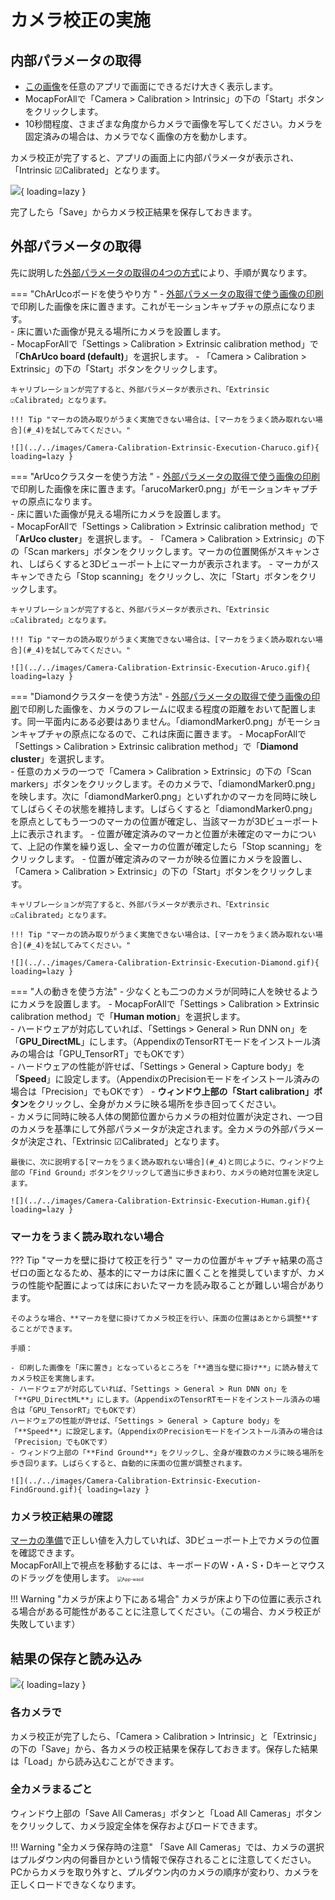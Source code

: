 # カメラ校正の実施

## 内部パラメータの取得

- [この画像](https://raw.githubusercontent.com/Akiya-Research-Institute/MocapForAll-Wiki/main/resources/calibration/IntrinsicCalibration.png)を任意のアプリで画面にできるだけ大きく表示します。
- MocapForAllで「Camera > Calibration > Intrinsic」の下の「Start」ボタンをクリックします。  
- 10秒間程度、さまざまな角度からカメラで画像を写してください。カメラを固定済みの場合は、カメラでなく画像の方を動かします。  

カメラ校正が完了すると、アプリの画面上に内部パラメータが表示され、「Intrinsic  ☑Calibrated」となります。

![](../../images/Camera-Calibration-Intrinsic-Execution.gif){ loading=lazy }

完了したら「Save」からカメラ校正結果を保存しておきます。

## 外部パラメータの取得

先に説明した[外部パラメータの取得の4つの方式](../what-is-camera-calibration/#4)により、手順が異なります。

=== "ChArUcoボードを使うやり方  "
    - [外部パラメータの取得で使う画像の印刷](../prepare-markers/#_3)で印刷した画像を床に置きます。これがモーションキャプチャの原点になります。   
    - 床に置いた画像が見える場所にカメラを設置します。  
    - MocapForAllで「Settings > Calibration > Extrinsic calibration method」で「**ChArUco board (default)**」を選択します。
    - 「Camera > Calibration > Extrinsic」の下の「Start」ボタンをクリックします。
    
    キャリブレーションが完了すると、外部パラメータが表示され、「Extrinsic  ☑Calibrated」となります。
 
    !!! Tip "マーカの読み取りがうまく実施できない場合は、[マーカをうまく読み取れない場合](#_4)を試してみてください。"

    ![](../../images/Camera-Calibration-Extrinsic-Execution-Charuco.gif){ loading=lazy }
    
=== "ArUcoクラスターを使う方法 "
    -     [外部パラメータの取得で使う画像の印刷](../prepare-markers/#_3)で印刷した画像を床に置きます。「arucoMarker0.png」がモーションキャプチャの原点になります。  
    - 床に置いた画像が見える場所にカメラを設置します。  
    - MocapForAllで「Settings > Calibration > Extrinsic calibration method」で「**ArUco cluster**」を選択します。
    - 「Camera > Calibration > Extrinsic」の下の「Scan markers」ボタンをクリックします。マーカの位置関係がスキャンされ、しばらくすると3Dビューポート上にマーカが表示されます。
    - マーカがスキャンできたら「Stop scanning」をクリックし、次に「Start」ボタンをクリックします。
    
    キャリブレーションが完了すると、外部パラメータが表示され、「Extrinsic  ☑Calibrated」となります。
    
    !!! Tip "マーカの読み取りがうまく実施できない場合は、[マーカをうまく読み取れない場合](#_4)を試してみてください。"
    
    ![](../../images/Camera-Calibration-Extrinsic-Execution-Aruco.gif){ loading=lazy }
   
=== "Diamondクラスターを使う方法"
    - [外部パラメータの取得で使う画像の印刷](../prepare-markers/#_3)で印刷した画像を、カメラのフレームに収まる程度の距離をおいて配置します。同一平面内にある必要はありません。「diamondMarker0.png」がモーションキャプチャの原点になるので、これは床面に置きます。
    - MocapForAllで「Settings > Calibration > Extrinsic calibration method」で「**Diamond cluster**」を選択します。  
    - 任意のカメラの一つで「Camera > Calibration > Extrinsic」の下の「Scan markers」ボタンをクリックします。そのカメラで、「diamondMarker0.png」を映します。次に「diamondMarker0.png」といずれかのマーカを同時に映してしばらくその状態を維持します。しばらくすると「diamondMarker0.png」を原点としてもう一つのマーカの位置が確定し、当該マーカが3Dビューポート上に表示されます。
    - 位置が確定済みのマーカと位置が未確定のマーカについて、上記の作業を繰り返し、全マーカの位置が確定したら「Stop scanning」をクリックします。
    - 位置が確定済みのマーカが映る位置にカメラを設置し、「Camera > Calibration > Extrinsic」の下の「Start」ボタンをクリックします。 
    
    キャリブレーションが完了すると、外部パラメータが表示され、「Extrinsic  ☑Calibrated」となります。 
    
    !!! Tip "マーカの読み取りがうまく実施できない場合は、[マーカをうまく読み取れない場合](#_4)を試してみてください。"

    ![](../../images/Camera-Calibration-Extrinsic-Execution-Diamond.gif){ loading=lazy }

=== "人の動きを使う方法" 
    - 少なくとも二つのカメラが同時に人を映せるようにカメラを設置します。
    - MocapForAllで「Settings > Calibration > Extrinsic calibration method」で「**Human motion**」を選択します。  
    - ハードウェアが対応していれば、「Settings > General > Run DNN on」を「**GPU_DirectML**」にします。（AppendixのTensorRTモードをインストール済みの場合は「GPU_TensorRT」でもOKです）  
    - ハードウェアの性能が許せば、「Settings > General > Capture body」を「**Speed**」に設定します。（AppendixのPrecisionモードをインストール済みの場合は「Precision」でもOKです）
    - **ウィンドウ上部の「Start calibration」ボタン**をクリックし、全身がカメラに映る場所を歩き回ってください。  
    - カメラに同時に映る人体の関節位置からカメラの相対位置が決定され、一つ目のカメラを基準にして外部パラメータが決定されます。全カメラの外部パラメータが決定され、「Extrinsic ☑Calibrated」となります。  
    
    最後に、次に説明する[マーカをうまく読み取れない場合](#_4)と同じように、ウィンドウ上部の「Find Ground」ボタンをクリックして適当に歩きまわり、カメラの絶対位置を決定します。
    
    ![](../../images/Camera-Calibration-Extrinsic-Execution-Human.gif){ loading=lazy }

### マーカをうまく読み取れない場合
??? Tip "マーカを壁に掛けて校正を行う"
    マーカの位置がキャプチャ結果の高さゼロの面となるため、基本的にマーカは床に置くことを推奨していますが、カメラの性能や配置によっては床においたマーカを読み取ることが難しい場合があります。

    そのような場合、**マーカを壁に掛けてカメラ校正を行い、床面の位置はあとから調整**することができます。

    手順：

    - 印刷した画像を「床に置き」となっているところを「**適当な壁に掛け**」に読み替えてカメラ校正を実施します。
    - ハードウェアが対応していれば、「Settings > General > Run DNN on」を「**GPU_DirectML**」にします。（AppendixのTensorRTモードをインストール済みの場合は「GPU_TensorRT」でもOKです）  
    ハードウェアの性能が許せば、「Settings > General > Capture body」を「**Speed**」に設定します。（AppendixのPrecisionモードをインストール済みの場合は「Precision」でもOKです）
    - ウィンドウ上部の「**Find Ground**」をクリックし、全身が複数のカメラに映る場所を歩き回ります。しばらくすると、自動的に床面の位置が調整されます。

    ![](../../images/Camera-Calibration-Extrinsic-Execution-FindGround.gif){ loading=lazy }

### カメラ校正結果の確認

[マーカの準備](../prepare-markers/#_4)で正しい値を入力していれば、3Dビューポート上でカメラの位置を確認できます。  
MocapForAll上で視点を移動するには、キーボードのW・A・S・Dキーとマウスのドラッグを使用します。
<img src="../../../images/App-wasd.png" alt="App-wasd" style="zoom:50%;" />  

!!! Warning "カメラが床より下にある場合"
    カメラが床より下の位置に表示される場合がある可能性があることに注意してください。（この場合、カメラ校正が失敗しています）

## 結果の保存と読み込み
![](../../images/Camera-Calibration-Save.gif){ loading=lazy }

### 各カメラで 
カメラ校正が完了したら、「Camera > Calibration > Intrinsic」と「Extrinsic」の下の「Save」から、各カメラの校正結果を保存しておきます。保存した結果は「Load」から読み込むことができます。

### 全カメラまるごと
ウィンドウ上部の「Save All Cameras」ボタンと「Load All Cameras」ボタンをクリックして、カメラ設定全体を保存およびロードできます。

!!! Warning "全カメラ保存時の注意"
    「Save All Cameras」では、カメラの選択はプルダウン内の何番目かという情報で保存されることに注意してください。 PCからカメラを取り外すと、プルダウン内のカメラの順序が変わり、カメラを正しくロードできなくなります。
